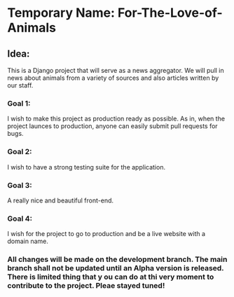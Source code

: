 
# Temporary Name: For-The-Love-of-Animals
## Idea:
This is a Django project that will serve as a news aggregator. We will pull in news about animals from a variety of sources and also articles written by our staff.
### Goal 1: 
I wish to make this project as production ready as possible. As in, when the project launces to production, anyone can easily submit pull requests for bugs. 
### Goal 2: 
I wish to have a strong testing suite for the application. 
### Goal 3: 
A really nice and beautiful front-end.
### Goal 4:
I wish for the project to go to production and be a live website with a domain name. 

### All changes will be made on the development branch. The main branch shall not be updated until an Alpha version is released. There is limited thing that y ou can do at thi very moment to contribute to the project. Pleae stayed tuned!
